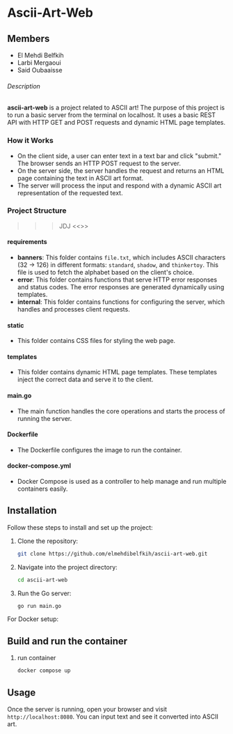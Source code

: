 # Ascii-Art-Web

## Members
- El Mehdi Belfkih
- Larbi Mergaoui
- Said Oubaaisse

###### Description

**ascii-art-web** is a project related to ASCII art! The purpose of this project is to run a basic server from the terminal on localhost. It uses a basic REST API with HTTP GET and POST requests and dynamic HTML page templates.

### How it Works
- On the client side, a user can enter text in a text bar and click "submit." The browser sends an HTTP POST request to the server.
- On the server side, the server handles the request and returns an HTML page containing the text in ASCII art format.
- The server will process the input and respond with a dynamic ASCII art representation of the requested text.

### Project Structure
>>> JDJ <<<DJDJDJ>>>
#### requirements
- **banners**: This folder contains `file.txt`, which includes ASCII characters (32 -> 126) in different formats: `standard`, `shadow`, and `thinkertoy`. This file is used to fetch the alphabet based on the client's choice.
- **error**: This folder contains functions that serve HTTP error responses and status codes. The error responses are generated dynamically using templates.
- **internal**: This folder contains functions for configuring the server, which handles and processes client requests.

#### static
- This folder contains CSS files for styling the web page.

#### templates
- This folder contains dynamic HTML page templates. These templates inject the correct data and serve it to the client.

#### main.go
- The main function handles the core operations and starts the process of running the server.

#### Dockerfile
- The Dockerfile configures the image to run the container.

#### docker-compose.yml
- Docker Compose is used as a controller to help manage and run multiple containers easily.

## Installation

Follow these steps to install and set up the project:

1. Clone the repository:
    ```sh
    git clone https://github.com/elmehdibelfkih/ascii-art-web.git
    ```

2. Navigate into the project directory:
    ```sh
    cd ascii-art-web
    ```
3. Run the Go server:
    ```sh
    go run main.go
    ```
For Docker setup:

## Build and run the container
1. run container
    ```sh
    docker compose up
    ```
## Usage

Once the server is running, open your browser and visit `http://localhost:8080`. You can input text and see it converted into ASCII art.
